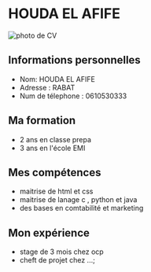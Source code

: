 
<html>
<head>
<meta charset="utf-8">
<title>Mon CV</title>
</head>
<body>
	<h1>HOUDA EL AFIFE</h1>
	<img src="houdamini.jpg" alt="photo de CV" />
<h2> Informations personnelles </h2>
<p>
	<ul>
		<li>Nom: HOUDA EL AFIFE </li>
		<li>Adresse : RABAT </li>
		<li> Num de télephone : 0610530333 </li>
	</ul>
		<h2>Ma formation</h2>
<p>
	<ul>
		<li>2 ans en classe prepa</li>
		<li> 3 ans en l'école EMI </li>
	</ul>
</p>
<h2>Mes compétences</h2>
<p>
	<ul>
		<li>maitrise de html et css </li>
		<li> maitrise de lanage c , python et java </li>
		<li> des bases en comtabilité et marketing</li>
	</ul>
</p>
<h2>Mon expérience</h2>
<p>
	<ul>
		<li>stage de 3 mois chez ocp </li>
		<li> cheft de projet chez ...;</li>
	</ul>
	</p>
	
